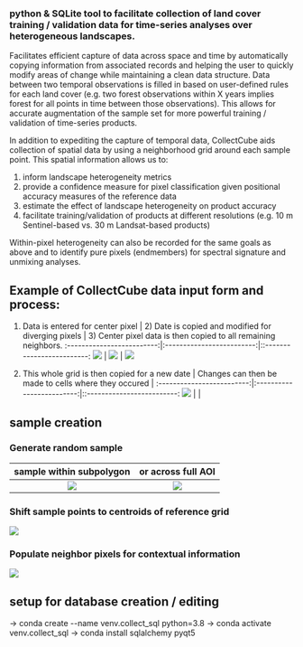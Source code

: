 
### python & SQLite tool to facilitate collection of land cover training / validation data for time-series analyses over heterogeneous landscapes.

Facilitates efficient capture of data across space and time by automatically copying information from associated records and helping the user to quickly modify areas of change while maintaining a clean data structure. Data between two temporal observations is filled in based on user-defined rules for each land cover (e.g. two forest observations within X years implies forest for all points in time between those observations). This allows for accurate augmentation of the sample set for more powerful training / validation of time-series products.

In addition to expediting the capture of temporal data, CollectCube aids collection of spatial data by using a neighborhood grid around each sample point. This spatial information allows us to:
1) inform landscape heterogeneity metrics
2) provide a confidence measure for pixel classification given positional accuracy measures of the reference data
3) estimate the effect of landscape heterogeneity on product accuracy
4) facilitate training/validation of products at different resolutions (e.g. 10 m Sentinel-based vs. 30 m Landsat-based products)

Within-pixel heterogeneity can also be recorded for the same goals as above and to identify pure pixels (endmembers) for spectral signature and unmixing analyses. 

## Example of CollectCube data input form and process:

1) Data is entered for center pixel    | 2) Date is copied and modified for diverging pixels | 3) Center pixel data is then copied to all remaining neighbors.
:-------------------------:|:-------------------------:|::-------------------------:
![](images/CollectCube_formExamp1.png) | ![](images/CollectCube_formExamp2.png) | ![](images/CollectCube_formExamp3.png)

4) This whole grid is then copied for a new date | Changes can then be made to cells where they occured |
:-------------------------:|:-------------------------:|::-------------------------:
![](images/CollectCube_formExamp5.png) |  |

## sample creation 

### Generate random sample
sample within subpolygon   | or across full AOI
:-------------------------:|:-------------------------:
![](images/sample_pts1.png)  |  ![](images/sample_pts2.png) 

### Shift sample points to centroids of reference grid
![](images/shift_sample_pts.png)

### Populate neighbor pixels for contextual information
![](images/sample_neighborhood.png)


## setup for database creation / editing
 -> conda create --name venv.collect_sql python=3.8
 -> conda activate venv.collect_sql
 -> conda install sqlalchemy pyqt5